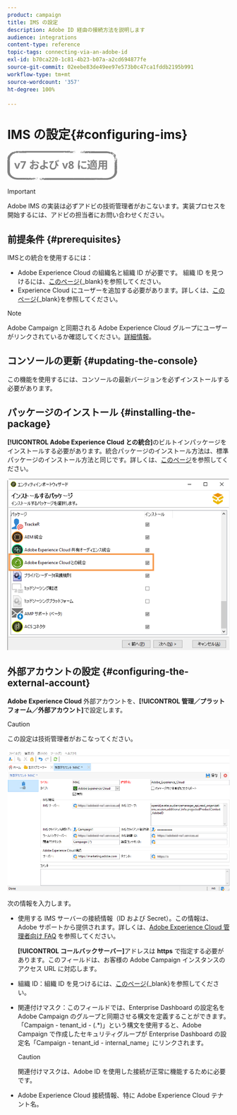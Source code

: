 ```yaml
---
product: campaign
title: IMS の設定
description: Adobe ID 経由の接続方法を説明します
audience: integrations
content-type: reference
topic-tags: connecting-via-an-adobe-id
exl-id: b70ca220-1c81-4b23-b07a-a2cd694877fe
source-git-commit: 02eebe83de49ee97e573b0c47ca1fddb2195b991
workflow-type: tm+mt
source-wordcount: '357'
ht-degree: 100%

---
```


# IMS の設定{#configuring-ims}

![](../../assets/common.svg)

>[!IMPORTANT]
>
>Adobe IMS の実装は必ずアドビの技術管理者がおこないます。実装プロセスを開始するには、アドビの担当者にお問い合わせください。

## 前提条件 {#prerequisites}

IMSとの統合を使用するには：

* Adobe Experience Cloud の組織名と組織 ID が必要です。 組織 ID を見つけるには、[このページ](https://experienceleague.adobe.com/docs/core-services/interface/administration/organizations.html?lang=ja){_blank}を参照してください。
* Experience Cloud にユーザーを追加する必要があります。詳しくは、[このページ](https://experienceleague.adobe.com/docs/core-services/interface/administration/admin-getting-started.html?lang=ja){_blank}を参照してください。

>[!NOTE]
>
>Adobe Campaign と同期される Adobe Experience Cloud グループにユーザーがリンクされているか確認してください。[詳細情報](#configuring-the-external-account)。

## コンソールの更新 {#updating-the-console}

この機能を使用するには、コンソールの最新バージョンを必ずインストールする必要があります。

## パッケージのインストール {#installing-the-package}

**[!UICONTROL Adobe Experience Cloud との統合]**&#x200B;のビルトインパッケージをインストールする必要があります。統合パッケージのインストール方法は、標準パッケージのインストール方法と同じです。詳しくは、[このページ](../../installation/using/installing-campaign-standard-packages.md)を参照してください。

![](assets/ims_6.png)

## 外部アカウントの設定 {#configuring-the-external-account}

**Adobe Experience Cloud** 外部アカウントを、**[!UICONTROL 管理／プラットフォーム／外部アカウント]**&#x200B;で設定します。

>[!CAUTION]
>
>この設定は技術管理者がおこなってください。

![](assets/ims_5.png)

次の情報を入力します。

* 使用する IMS サーバーの接続情報（ID および Secret）。この情報は、Adobe サポートから提供されます。詳しくは、[Adobe Experience Cloud 管理者向け FAQ](https://experienceleague.adobe.com/docs/core-services/interface/manage-users-and-products/faq.html?lang=ja) を参照してください。

   **[!UICONTROL コールバックサーバー]**&#x200B;アドレスは **https** で指定する必要があります。このフィールドは、お客様の Adobe Campaign インスタンスのアクセス URL に対応します。

* 組織 ID：組織 ID を見つけるには、[このページ](https://experienceleague.adobe.com/docs/core-services/interface/administration/organizations.html?lang=ja){_blank}を参照してください。
* 関連付けマスク：このフィールドでは、Enterprise Dashboard の設定名を Adobe Campaign のグループと同期させる構文を定義することができます。「Campaign - tenant_id - (.&#42;)」という構文を使用すると、Adobe Campaign で作成したセキュリティグループが Enterprise Dashboard の設定名「Campaign - tenant_id - internal_name」にリンクされます。

   >[!CAUTION]
   >
   >関連付けマスクは、Adobe ID を使用した接続が正常に機能するために必要です。

* Adobe Experience Cloud 接続情報、特に Adobe Experience Cloud テナント名。
